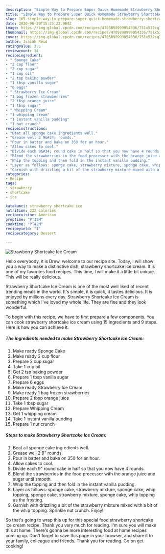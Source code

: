 ```yaml
---
description: "Simple Way to Prepare Super Quick Homemade Strawberry Shortcake Ice Cream"
title: "Simple Way to Prepare Super Quick Homemade Strawberry Shortcake Ice Cream"
slug: 165-simple-way-to-prepare-super-quick-homemade-strawberry-shortcake-ice-cream
date: 2020-06-30T15:35:22.984Z
image: https://img-global.cpcdn.com/recipes/4705898999054336/751x532cq70/strawberry-shortcake-ice-cream-recipe-main-photo.jpg
thumbnail: https://img-global.cpcdn.com/recipes/4705898999054336/751x532cq70/strawberry-shortcake-ice-cream-recipe-main-photo.jpg
cover: https://img-global.cpcdn.com/recipes/4705898999054336/751x532cq70/strawberry-shortcake-ice-cream-recipe-main-photo.jpg
author: Isaiah Reid
ratingvalue: 3.6
reviewcount: 14
recipeingredient:
- " Sponge Cake"
- "2 cup flour"
- "2 cup sugar"
- "1 cup oil"
- "2 tsp baking powder"
- "1 tbsp vanilla sugar"
- "6 eggs"
- " Strawberry Ice Cream"
- "1 bag frozen strawberries"
- "2 tbsp orange juice"
- "1 tbsp sugar"
- " Whipping Cream"
- "1 whipping cream"
- "1 instant vanilla pudding"
- "1 nut crunch"
recipeinstructions:
- "Beat all sponge cake ingredients well."
- "Grease well 2 9&#34; rounds."
- "Pour in batter and bake on 350 for an hour."
- "Allow cakes to cool."
- "Divide each 9&#34; round cake in half so that you now have 4 rounds."
- "Blend the strawberries in the food processor with the orange juice and sugar until smooth."
- "Whip the topping and then fold in the instant vanilla pudding."
- "Layer as follows: sponge cake, strawberry mixture, sponge cake, whip topping, sponge cake, strawberry mixture, sponge cake, whip topping as the frosting."
- "Garnish with drizzling a bit of the strawberry mixture mixed with a bit of the whip topping. Sprinkle nut crunch. Enjoy!"
categories:
- Recipe
tags:
- strawberry
- shortcake
- ice

katakunci: strawberry shortcake ice 
nutrition: 222 calories
recipecuisine: American
preptime: "PT32M"
cooktime: "PT42M"
recipeyield: "1"
recipecategory: Dessert

---
```



![Strawberry Shortcake Ice Cream](https://img-global.cpcdn.com/recipes/4705898999054336/751x532cq70/strawberry-shortcake-ice-cream-recipe-main-photo.jpg)

Hello everybody, it is Drew, welcome to our recipe site. Today, I will show you a way to make a distinctive dish, strawberry shortcake ice cream. It is one of my favorites food recipes. This time, I will make it a little bit unique. This will be really delicious.

Strawberry Shortcake Ice Cream is one of the most well liked of recent trending meals in the world. It's simple, it is quick, it tastes delicious. It is enjoyed by millions every day. Strawberry Shortcake Ice Cream is something which I've loved my whole life. They are fine and they look wonderful.




To begin with this recipe, we have to first prepare a few components. You can cook strawberry shortcake ice cream using 15 ingredients and 9 steps. Here is how you can achieve it.

##### The ingredients needed to make Strawberry Shortcake Ice Cream:

1. Make ready  Sponge Cake
1. Make ready 2 cup flour
1. Prepare 2 cup sugar
1. Take 1 cup oil
1. Get 2 tsp baking powder
1. Prepare 1 tbsp vanilla sugar
1. Prepare 6 eggs
1. Make ready  Strawberry Ice Cream
1. Make ready 1 bag frozen strawberries
1. Prepare 2 tbsp orange juice
1. Take 1 tbsp sugar
1. Prepare  Whipping Cream
1. Get 1 whipping cream
1. Take 1 instant vanilla pudding
1. Prepare 1 nut crunch




##### Steps to make Strawberry Shortcake Ice Cream:

1. Beat all sponge cake ingredients well.
1. Grease well 2 9&#34; rounds.
1. Pour in batter and bake on 350 for an hour.
1. Allow cakes to cool.
1. Divide each 9&#34; round cake in half so that you now have 4 rounds.
1. Blend the strawberries in the food processor with the orange juice and sugar until smooth.
1. Whip the topping and then fold in the instant vanilla pudding.
1. Layer as follows: sponge cake, strawberry mixture, sponge cake, whip topping, sponge cake, strawberry mixture, sponge cake, whip topping as the frosting.
1. Garnish with drizzling a bit of the strawberry mixture mixed with a bit of the whip topping. Sprinkle nut crunch. Enjoy!




So that's going to wrap this up for this special food strawberry shortcake ice cream recipe. Thank you very much for reading. I'm sure you will make this at home. There's gonna be more interesting food at home recipes coming up. Don't forget to save this page in your browser, and share it to your family, colleague and friends. Thank you for reading. Go on get cooking!
